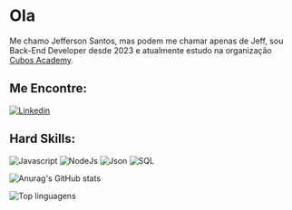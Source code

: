 # Ola

Me chamo Jefferson Santos, mas podem me chamar apenas de Jeff, sou Back-End Developer desde 2023 e atualmente estudo na organização [Cubos Academy](https://cubos.academy/).

## Me Encontre:
[![Linkedin](https://img.shields.io/badge/LinkedIn-0077B5?style=for-the-badge&logo=linkedin&logoColor=white)](https://www.linkedin.com/in/jefferson-santos-1b82b119b/)


## Hard Skills:
![Javascript](https://img.shields.io/badge/JavaScript-323330?style=for-the-badge&logo=javascript&logoColor=F7DF1E) 
![NodeJs](https://img.shields.io/badge/Node%20js-339933?style=for-the-badge&logo=nodedotjs&logoColor=white) 
![Json](https://img.shields.io/badge/json-5E5C5C?style=for-the-badge&logo=json&logoColor=white) 
![SQL](https://img.shields.io/badge/MySQL-005C84?style=for-the-badge&logo=mysql&logoColor=white) 


![Anurag's GitHub stats](https://github-readme-stats.vercel.app/api?username=jeff-prg&show_icons=true&theme=radical)

![Top linguagens](https://github-readme-stats.vercel.app/api/top-langs/?username=jeff-prg&theme=radical&custom_title=Top%20%Linguagens)
